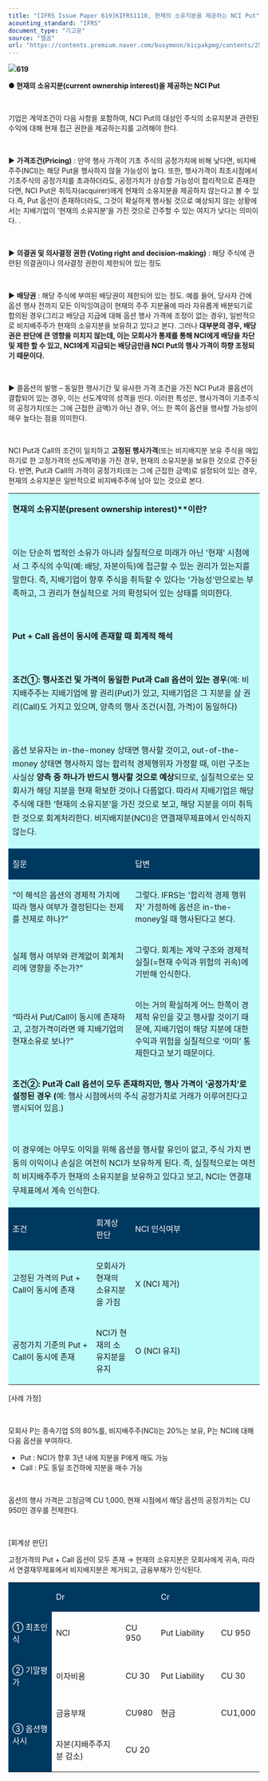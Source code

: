 ```yaml
---
title: "[IFRS Issue Paper 619]KIFRS1110, 현재의 소유지분을 제공하는 NCI Put"
acounting_standard: "IFRS"
document_type: "기고문"
source: "엘곰"
url: "https://contents.premium.naver.com/busymoon/kicpakpmg/contents/250501122706467te"
---
```

![](https://n2.news.naver.com/l.gif?type=content)**619**

**● 현재의 소유지분(current ownership interest)을 제공하는 NCI Put**

**​**

기업은 계약조건이 다음 사항을 포함하여, NCI Put의 대상인 주식의 소유지분과 관련된 수익에 대해 현재 접근 권한을 제공하는지를 고려해야 한다.

​

▶ **가격조건(Pricing)** : 만약 행사 가격이 기초 주식의 공정가치에 비해 낮다면, 비지배주주(NCI)는 해당 Put을 행사하지 않을 가능성이 높다. 또한, 행사가격이 최초시점에서 기초주식의 공정가치를 초과하더라도, 공정가치가 상승할 가능성이 합리적으로 존재한다면, NCI Put은 취득자(acquirer)에게 현재의 소유지분을 제공하지 않는다고 볼 수 있다.즉, Put 옵션이 존재하더라도, 그것이 확실하게 행사될 것으로 예상되지 않는 상황에서는 지배기업이 ‘현재의 소유지분’을 가진 것으로 간주할 수 있는 여지가 낮다는 의미이다. .

​

▶ **의결권 및 의사결정 권한 (Voting right and decision-making)** : 해당 주식에 관련된 의결권이나 의사결정 권한이 제한되어 있는 정도

​

▶ **배당권** : 해당 주식에 부여된 배당권이 제한되어 있는 정도. 예를 들어, 당사자 간에 옵션 행사 전까지 모든 이익잉여금이 현재의 주주 지분율에 따라 자유롭게 배분되기로 합의된 경우(그리고 배당금 지급에 대해 옵션 행사 가격에 조정이 없는 경우), 일반적으로 비지배주주가 현재의 소유지분을 보유하고 있다고 본다. 그러나 **대부분의 경우, 배당권은 판단에 큰 영향을 미치지 않는데, 이는 모회사가 통제를 통해 NCI에게 배당을 차단 및 제한 할 수 있고, NCI에게 지급되는 배당금만큼 NCI Put의 행사 가격이 하향 조정되기 때문이다.**

**​**

▶ 콜옵션의 발행 – 동일한 행사기간 및 유사한 가격 조건을 가진 NCI Put과 콜옵션이 결합되어 있는 경우, 이는 선도계약의 성격을 띤다. 이러한 특성은, 행사가격이 기초주식의 공정가치(또는 그에 근접한 금액)가 아닌 경우, 어느 한 쪽이 옵션을 행사할 가능성이 매우 높다는 점을 의미한다.

​

NCI Put과 Call의 조건이 일치하고 **고정된 행사가격**(또는 비지배지분 보유 주식을 매입하기로 한 고정가격의 선도계약)을 가진 경우, 현재의 소유지분을 보유한 것으로 간주된다. 반면, Put과 Call의 가격이 공정가치(또는 그에 근접한 금액)로 설정되어 있는 경우, 현재의 소유지분은 일반적으로 비지배주주에 남아 있는 것으로 본다.

<table style=""><tbody><tr><td colspan="3" rowspan="1" style="width: 100.0%; height: 32.25px;  background-color: #bdfbfa;"><div><p style="line-height:1.7;"><span style=""><b>현재의 소유지분(present ownership interest)**이란?</b></span></p></div><div><p style="line-height:1.7;"><span style="">​</span></p></div><div><p style="line-height:1.7;"><span style="">이는 단순히 법적인 소유가 아니라 실질적으로 미래가 아닌 '현재' 시점에서 그 주식의 수익(예: 배당, 자본이득)에 접근할 수 있는 권리가 있는지를 말한다. 즉, 지배기업이 향후 주식을 취득할 수 있다는 '가능성'만으로는 부족하고, 그 권리가 현실적으로 거의 확정되어 있는 상태를 의미한다.</span></p></div><div><p style="line-height:1.7;"><span style="">​</span></p></div><div><p style="line-height:1.7;"><span style=""><b>Put + Call 옵션이 동시에 존재할 때 회계적 해석</b></span></p></div><div><p style="line-height:1.7;"><span style=""><b>​</b></span></p></div><div><p style="line-height:1.7;"><span style=""><b>조건①: 행사조건 및 가격이 동일한 Put과 Call 옵션이 있는 경우</b></span><span style="">(예</span><span style="">: 비지배주주는 지배기업에 팔 권리(Put)가 있고, 지배기업은 그 지분을 살 권리(Call)도 가지고 있으며, 양측의 행사 조건(시점, 가격)이 동일하다)</span></p></div><div><p style="line-height:1.7;"><span style="">​</span></p></div><div><p style="line-height:1.7;"><span style="">옵션 보유자는 in-the-money 상태면 행사할 것이고, out-of-the-money 상태면 행사하지 않는 합리적 경제행위자 가정할 때, 이런 구조는 사실상 </span><span style=""><b>양측 중 하나가 반드시 행사할 것으로 예상</b></span><span style="">되므로, 실질적으로는 모회사가 해당 지분을 현재 확보한 것이나 다름없다. 따라서 지배기업은 해당 주식에 대한 ‘현재의 소유지분’을 가진 것으로 보고, 해당 지분을 이미 취득한 것으로 회계처리한다. 비지배지분(NCI)은 연결재무제표에서 인식하지 않는다.</span></p></div></td></tr><tr><td colspan="2" rowspan="1" style="width: 32.7%; height: 16.13px;  background-color: #003960;"><div><p style=""><span style="color:#ffffff;">질문</span></p></div></td><td colspan="1" rowspan="1" style="width: 67.3%; height: 16.13px;  background-color: #003960;"><div><p style=""><span style="color:#ffffff;">답변</span></p></div></td></tr><tr><td colspan="2" rowspan="1" style="width: 32.7%; height: 8.06px;  background-color: #bdfbfa;"><div><p style=""><span style="">“이 해석은 옵션의 경제적 가치에 따라 행사 여부가 결정된다는 전제를 전제로 하나?”</span></p></div></td><td colspan="1" rowspan="1" style="width: 67.3%; height: 8.06px;  background-color: #bdfbfa;"><div><p style=""><span style="">그렇다. IFRS는 '합리적 경제 행위자' 가정하에 옵션은 in-the-money일 때 행사된다고 본다.</span></p></div></td></tr><tr><td colspan="2" rowspan="1" style="width: 32.7%; height: 4.03px;  background-color: #bdfbfa;"><div><p style=""><span style="">실제 행사 여부와 관계없이 회계처리에 영향을 주는가?”</span></p></div></td><td colspan="1" rowspan="1" style="width: 67.3%; height: 4.03px;  background-color: #bdfbfa;"><div><p style=""><span style="">그렇다. 회계는 계약 구조와 경제적 실질(=현재 수익과 위험의 귀속)에 기반해 인식한다.</span></p></div></td></tr><tr><td colspan="2" rowspan="1" style="width: 32.7%; height: 4.03px;  background-color: #bdfbfa;"><div><p style=""><span style="">“따라서 Put/Call이 동시에 존재하고, 고정가격이라면 왜 지배기업의 현재소유로 보나?”</span></p></div></td><td colspan="1" rowspan="1" style="width: 67.3%; height: 4.03px;  background-color: #bdfbfa;"><div><p style=""><span style="">이는 거의 확실하게 어느 한쪽이 경제적 유인을 갖고 행사할 것이기 때문에, 지배기업이 해당 지분에 대한 수익과 위험을 실질적으로 ‘이미’ 통제한다고 보기 때문이다.</span></p></div></td></tr><tr><td colspan="3" rowspan="1" style="width: 100.0%; height: 32.25px;  background-color: #bdfbfa;"><div><p style=""><span style=""><b>조건②: Put과 Call 옵션이 모두 존재하지만, 행사 가격이 ‘공정가치’로 설정된 경우 (</b></span><span style="">예: 행사 시점에서의 주식 공정가치로 거래가 이루어진다고 명시되어 있음.)</span></p></div><div><p style="line-height:1.7;"><span style="">​</span></p></div><div><p style="line-height:1.7;"><span style="">이 경우에는 아무도 이익을 위해 옵션을 행사할 유인이 없고, 주식 가치 변동의 이익이나 손실은 여전히 NCI가 보유하게 된다. 즉, 실질적으로는 여전히 비지배주주가 현재의 소유지분을 보유하고 있다고 보고, NCI는 연결재무제표에서 계속 인식한다.</span></p></div></td></tr><tr><td colspan="1" rowspan="1" style="width: 33.33%; height: 8.06px;  background-color: #003960;"><div><p style=""><span style="color:#ffffff;">조건</span></p></div></td><td colspan="1" rowspan="1" style="width: 15.53%; height: 8.06px;  background-color: #003960;"><div><p style=""><span style="color:#ffffff;">회계상 판단</span></p></div></td><td colspan="1" rowspan="1" style="width: 51.13%; height: 8.06px;  background-color: #003960;"><div><p style=""><span style="color:#ffffff;">NCI 인식여부</span></p></div></td></tr><tr><td colspan="1" rowspan="1" style="width: 33.33%; height: 8.069999999999999px;  background-color: #bdfbfa;"><div><p style=""><span style="">고정된 가격의 Put + Call이 동시에 존재</span></p></div></td><td colspan="1" rowspan="1" style="width: 15.53%; height: 8.069999999999999px;  background-color: #bdfbfa;"><div><p style=""><span style="">모회사가 현재의 소유지분을 가짐</span></p></div></td><td colspan="1" rowspan="1" style="width: 51.13%; height: 8.069999999999999px;  background-color: #bdfbfa;"><div><p style=""><span style="">X (NCI 제거)</span></p></div></td></tr><tr><td colspan="1" rowspan="1" style="width: 33.33%; height: 8.06px;  background-color: #bdfbfa;"><div><p style=""><span style="">공정가치 기준의 Put + Call이 동시에 존재</span></p></div></td><td colspan="1" rowspan="1" style="width: 15.53%; height: 8.06px;  background-color: #bdfbfa;"><div><p style=""><span style="">NCI가 현재의 소유지분을 유지</span></p></div></td><td colspan="1" rowspan="1" style="width: 51.13%; height: 8.06px;  background-color: #bdfbfa;"><div><p style=""><span style="">O (NCI 유지)</span></p></div></td></tr></tbody></table>

\[사례 가정\]

​

모회사 P는 종속기업 S의 80%를, 비지배주주(NCI)는 20%는 보유, P는 NCI에 대해 다음 옵션을 부여하다.

- Put : NCI가 향후 3년 내에 지분을 P에게 매도 가능
- Call : P도 동일 조건하에 지분을 매수 가능

​

옵션의 행사 가격은 고정금액 CU 1,000, 현재 시점에서 해당 옵션의 공정가치는 CU 950인 경우를 전제한다.

​

\[회계상 판단\]

고정가격의 Put + Call 옵션이 모두 존재 → 현재의 소유지분은 모회사에게 귀속, 따라서 연결재무제표에서 비지배지분은 제거되고, 금융부채가 인식된다.

<table style=""><tbody><tr><td colspan="1" rowspan="1" style="width: 18.53%; height: 43.0px;  background-color: #003960;"><div><p style=""><span style="color:#ffffff;">​</span></p></div></td><td colspan="2" rowspan="1" style="width: 42.87%; height: 43.0px;  background-color: #003960;"><div><p style=""><span style="color:#ffffff;">Dr</span></p></div></td><td colspan="2" rowspan="1" style="width: 38.6%; height: 43.0px;  background-color: #003960;"><div><p style=""><span style="color:#ffffff;">Cr</span></p></div></td></tr><tr><td colspan="1" rowspan="1" style="width: 18.53%; height: 43.0px;  background-color: #003960;"><div><p style=""><span style="color:#ffffff;">① 최초인식</span></p></div></td><td colspan="1" rowspan="1" style="width: 29.96%; height: 43.0px;  "><div><p style=""><span style="">NCI</span></p></div></td><td colspan="1" rowspan="1" style="width: 12.91%; height: 43.0px;  "><div><p style=""><span style="">CU 950</span></p></div></td><td colspan="1" rowspan="1" style="width: 25.1%; height: 43.0px;  "><div><p style=""><span style="">Put Liability</span></p></div></td><td colspan="1" rowspan="1" style="width: 13.5%; height: 43.0px;  "><div><p style=""><span style="">CU 950</span></p></div></td></tr><tr><td colspan="1" rowspan="1" style="width: 18.53%; height: 21.5px;  background-color: #003960;"><div><p style=""><span style="color:#ffffff;">② 기말평가</span></p></div></td><td colspan="1" rowspan="1" style="width: 29.96%; height: 21.5px;  "><div><p style=""><span style="">이자비용</span></p></div></td><td colspan="1" rowspan="1" style="width: 12.91%; height: 21.5px;  "><div><p style=""><span style="">CU 30</span></p></div></td><td colspan="1" rowspan="1" style="width: 25.1%; height: 21.5px;  "><div><p style=""><span style="">Put Liability</span></p></div></td><td colspan="1" rowspan="1" style="width: 13.5%; height: 21.5px;  "><div><p style=""><span style="">CU 30</span></p></div></td></tr><tr><td colspan="1" rowspan="2" style="width: 18.53%; height: 21.5px;  background-color: #003960;"><div><p style=""><span style="color:#ffffff;">③ 옵션행사시</span></p></div></td><td colspan="1" rowspan="1" style="width: 29.96%; height: 10.75px;  "><div><p style=""><span style="">금융부채</span></p></div></td><td colspan="1" rowspan="1" style="width: 12.91%; height: 10.75px;  "><div><p style=""><span style="">CU980</span></p></div></td><td colspan="1" rowspan="1" style="width: 25.1%; height: 10.75px;  "><div><p style=""><span style="">현금</span></p></div></td><td colspan="1" rowspan="1" style="width: 13.5%; height: 10.75px;  "><div><p style=""><span style="">CU1,000</span></p></div></td></tr><tr><td colspan="1" rowspan="1" style="width: 29.96%; height: 10.75px;  "><div><p style=""><span style="">자본(지배주주지분 감소)</span></p></div></td><td colspan="1" rowspan="1" style="width: 12.91%; height: 10.75px;  "><div><p style=""><span style="">CU 20</span></p></div></td><td colspan="1" rowspan="1" style="width: 25.1%; height: 10.75px;  "></td><td colspan="1" rowspan="1" style="width: 13.5%; height: 10.75px;  "><div><p style=""><span style="">​</span></p></div></td></tr></tbody></table>

​